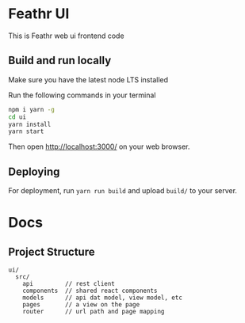 # Feathr UI

This is Feathr web ui frontend code

## Build and run locally

Make sure you have the latest node LTS installed

Run the following commands in your terminal

```bash
npm i yarn -g
cd ui
yarn install
yarn start
```

Then open [http://localhost:3000/](http://localhost:3000/) on your web browser.

## Deploying

For deployment, run `yarn run build` and upload `build/` to your server.

# Docs

## Project Structure

```
ui/
  src/
    api         // rest client
    components  // shared react components
    models      // api dat model, view model, etc
    pages       // a view on the page
    router      // url path and page mapping
```

